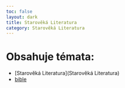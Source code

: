 ```yaml
---
toc: false
layout: dark
title: Starověká Literatura 
category: Starověká Literatura 
---
```


# Obsahuje témata: 

* [Starověká Literatura](Starověká Literatura) 
* [bible](bible) 
